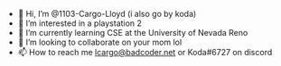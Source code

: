 - 👋 Hi, I’m @1103-Cargo-Lloyd
(i also go by koda)
- 👀 I’m interested in
a playstation 2
- 🌱 I’m currently learning 
CSE at the University of Nevada Reno
- 💞️ I’m looking to collaborate on
your mom lol
- 📫 How to reach me 
lcargo@badcoder.net or Koda#6727 on discord

<!---
1100-Cargo-Lloyd/1100-Cargo-Lloyd is a ✨ special ✨ repository because its `README.md` (this file) appears on your GitHub profile.
You can click the Preview link to take a look at your changes.
--->
